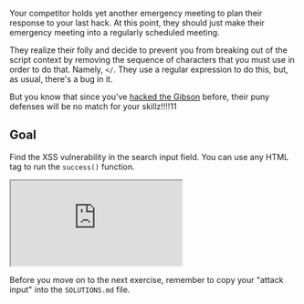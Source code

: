 Your competitor holds yet another emergency meeting to plan their response to your last hack. At this point, they should just make their emergency meeting into a regularly scheduled meeting.

They realize their folly and decide to prevent you from breaking out of the script context by removing the sequence of characters that you must use in order to do that. Namely, `</`. They use a regular expression to do this, but, as usual, there's a bug in it.

But you know that since you've [hacked the Gibson](https://www.youtube.com/watch?v=vYNnPx8fZBs) before, their puny defenses will be no match for your skillz!!!!11

## Goal

Find the XSS vulnerability in the search input field. You can use any HTML tag to run the `success()` function.

<iframe src='http://hackme.ifflaender-family.de:4160'></iframe>

Before you move on to the next exercise, remember to copy your "attack input" into the `SOLUTIONS.md` file.
